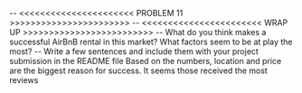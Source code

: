 -- <<<<<<<<<<<<<<<<<<<<<< PROBLEM 11 >>>>>>>>>>>>>>>>>>>>>>>
-- <<<<<<<<<<<<<<<<<<<<<<< WRAP UP >>>>>>>>>>>>>>>>>>>>>>>>>
-- What do you think makes a successful AirBnB rental in this market? What factors seem to be at play the most?
-- Write a few sentences and include them with your project submission in the README file 
Based on the numbers, location and price are the biggest reason for success. It seems those received the most reviews

